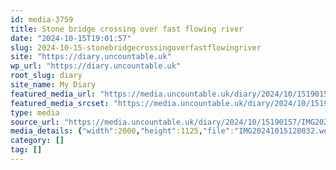 ```yaml
---
id: media-3759
title: Stone bridge crossing over fast flowing river
date: "2024-10-15T19:01:57"
slug: 2024-10-15-stonebridgecrossingoverfastflowingriver
site: "https://diary.uncountable.uk"
wp_url: "https://diary.uncountable.uk"
root_slug: diary
site_name: My Diary
featured_media_url: "https://media.uncountable.uk/diary/2024/10/15190157/IMG20241015120032.webp"
featured_media_srcset: "https://media.uncountable.uk/diary/2024/10/15190157/IMG20241015120032-300x169.webp 300w, https://media.uncountable.uk/diary/2024/10/15190157/IMG20241015120032-1024x576.webp 1024w, https://media.uncountable.uk/diary/2024/10/15190157/IMG20241015120032-150x150.webp 150w, https://media.uncountable.uk/diary/2024/10/15190157/IMG20241015120032-640x360.webp 640w, https://media.uncountable.uk/diary/2024/10/15190157/IMG20241015120032.webp 2000w"
type: media
source_url: "https://media.uncountable.uk/diary/2024/10/15190157/IMG20241015120032.webp"
media_details: {"width":2000,"height":1125,"file":"IMG20241015120032.webp","filesize":193474,"sizes":{"medium":{"file":"IMG20241015120032-300x169.webp","width":300,"height":169,"filesize":12404,"mime_type":"image/webp","source_url":"https://media.uncountable.uk/diary/2024/10/15190157/IMG20241015120032-300x169.webp"},"large":{"file":"IMG20241015120032-1024x576.webp","width":1024,"height":576,"filesize":135822,"mime_type":"image/webp","source_url":"https://media.uncountable.uk/diary/2024/10/15190157/IMG20241015120032-1024x576.webp"},"thumbnail":{"file":"IMG20241015120032-150x150.webp","width":150,"height":150,"filesize":5854,"mime_type":"image/webp","source_url":"https://media.uncountable.uk/diary/2024/10/15190157/IMG20241015120032-150x150.webp"},"mobwidth":{"file":"IMG20241015120032-640x360.webp","width":640,"height":360,"filesize":53794,"mime_type":"image/webp","source_url":"https://media.uncountable.uk/diary/2024/10/15190157/IMG20241015120032-640x360.webp"},"full":{"file":"IMG20241015120032.webp","width":2000,"height":1125,"mime_type":"image/webp","source_url":"https://media.uncountable.uk/diary/2024/10/15190157/IMG20241015120032.webp"}},"image_meta":{"aperture":"0","credit":"","camera":"","caption":"","created_timestamp":"0","copyright":"","focal_length":"0","iso":"0","shutter_speed":"0","title":"","orientation":"0","keywords":[]}}
category: []
tag: []
---
```


